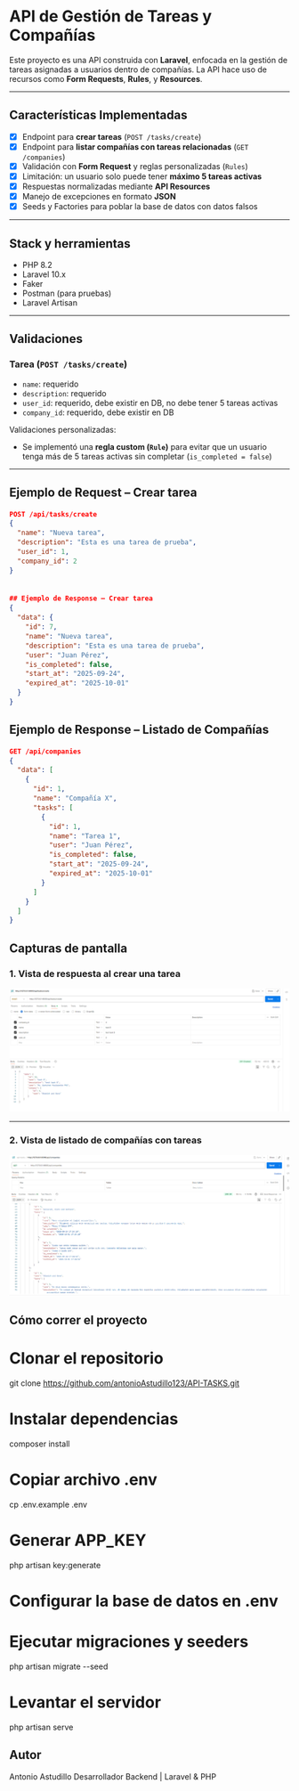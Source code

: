 # API de Gestión de Tareas y Compañías

Este proyecto es una API construida con **Laravel**, enfocada en la gestión de tareas asignadas a usuarios dentro de compañías. La API hace uso de recursos como **Form Requests**, **Rules**, y **Resources**.

---

## Características Implementadas

-   [x] Endpoint para **crear tareas** (`POST /tasks/create`)
-   [x] Endpoint para **listar compañías con tareas relacionadas** (`GET /companies`)
-   [x] Validación con **Form Request** y reglas personalizadas (`Rules`)
-   [x] Limitación: un usuario solo puede tener **máximo 5 tareas activas**
-   [x] Respuestas normalizadas mediante **API Resources**
-   [x] Manejo de excepciones en formato **JSON**
-   [x] Seeds y Factories para poblar la base de datos con datos falsos

---

## Stack y herramientas

-   PHP 8.2
-   Laravel 10.x
-   Faker
-   Postman (para pruebas)
-   Laravel Artisan

---

## Validaciones

### Tarea (`POST /tasks/create`)

-   `name`: requerido
-   `description`: requerido
-   `user_id`: requerido, debe existir en DB, no debe tener 5 tareas activas
-   `company_id`: requerido, debe existir en DB

Validaciones personalizadas:

-   Se implementó una **regla custom (`Rule`)** para evitar que un usuario tenga más de 5 tareas activas sin completar (`is_completed = false`)

---

## Ejemplo de Request – Crear tarea

```json
POST /api/tasks/create
{
  "name": "Nueva tarea",
  "description": "Esta es una tarea de prueba",
  "user_id": 1,
  "company_id": 2
}


## Ejemplo de Response – Crear tarea
{
  "data": {
    "id": 7,
    "name": "Nueva tarea",
    "description": "Esta es una tarea de prueba",
    "user": "Juan Pérez",
    "is_completed": false,
    "start_at": "2025-09-24",
    "expired_at": "2025-10-01"
  }
}
```

## Ejemplo de Response – Listado de Compañías

```json
GET /api/companies
{
  "data": [
    {
      "id": 1,
      "name": "Compañía X",
      "tasks": [
        {
          "id": 1,
          "name": "Tarea 1",
          "user": "Juan Pérez",
          "is_completed": false,
          "start_at": "2025-09-24",
          "expired_at": "2025-10-01"
        }
      ]
    }
  ]
}
```

## Capturas de pantalla

### 1. Vista de respuesta al crear una tarea

![Respuesta al crear tarea](screenshots/crear-task-post.png)

---

### 2. Vista de listado de compañías con tareas

![Listado de compañías](screenshots/listar-companies-get.png)

## Cómo correr el proyecto

# Clonar el repositorio

git clone https://github.com/antonioAstudillo123/API-TASKS.git

# Instalar dependencias

composer install

# Copiar archivo .env

cp .env.example .env

# Generar APP_KEY

php artisan key:generate

# Configurar la base de datos en .env

# Ejecutar migraciones y seeders

php artisan migrate --seed

# Levantar el servidor

php artisan serve

## Autor

Antonio Astudillo
Desarrollador Backend | Laravel & PHP
